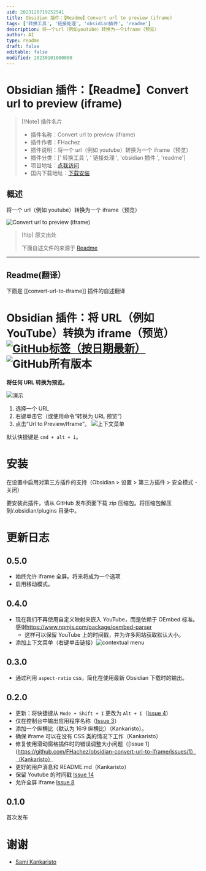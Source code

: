 ```yaml
---
uid: 2023120719252541
title: Obsidian 插件：【Readme】Convert url to preview (iframe)
tags: ['转换工具', '链接处理', 'obsidian插件', 'readme']
description: 将一个url（例如youtube）转换为一个iframe（预览）
author: AI
type: readme
draft: false
editable: false
modified: 20230101000000
---
```


# Obsidian 插件：【Readme】Convert url to preview (iframe)

> [!Note] 插件名片
> - 插件名称：Convert url to preview (iframe)
> - 插件作者：FHachez
> - 插件说明：将一个 url（例如 youtube）转换为一个 iframe（预览）
> - 插件分类：[' 转换工具 ', ' 链接处理 ', 'obsidian 插件 ', 'readme']
> - 项目地址：[点我访问](https://github.com/FHachez/obsidian-convert-url-to-iframe)
> - 国内下载地址：[下载安装](https://pkmer.cn/products/plugin/pluginMarket/?convert-url-to-iframe)

## 概述

将一个 url（例如 youtube）转换为一个 iframe（预览）

![Convert url to preview (iframe)](https://cdn.pkmer.cn/covers/convert-url-to-iframe_new.gif)

> [!tip] 原文出处
>
>下面自述文件的来源于 [Readme](https://ghproxy.net/https://raw.githubusercontent.com/FHachez/obsidian-convert-url-to-iframe/master/README.md)
>

---

## Readme(翻译）

下面是 [[convert-url-to-iframe]] 插件的自述翻译

# Obsidian 插件：将 URL（例如 YouTube）转换为 iframe（预览）[![GitHub标签（按日期最新）](https://img.shields.io/github/v/tag/FHachez/obsidian-convert-url-to-iframe)](https://github.com/FHachez/obsidian-convert-url-to-iframe/releases) ![GitHub所有版本](https://img.shields.io/github/downloads/FHachez/obsidian-convert-url-to-iframe/total)

**将任何 URL 转换为预览。**

![演示](https://cdn.pkmer.cn/covers/convert-url-to-iframe_2_0.gif)

1. 选择一个 URL
2. 右键单击它（或使用命令“转换为 URL 预览”）
3. 点击“Url to Preview/Iframe”。
![上下文菜单](https://cdn.pkmer.cn/covers/convert-url-to-iframe_2_1.png!pkmer)

默认快捷键是 `cmd + alt + i`。

# 安装

在设置中启用对第三方插件的支持（Obsidian > 设置 > 第三方插件 > 安全模式 - 关闭）

要安装此插件，请从 GitHub 发布页面下载 zip 压缩包。将压缩包解压到<vault>/.obsidian/plugins 目录中。

# 更新日志

## 0.5.0

- 始终允许 iframe 全屏。将来将成为一个选项
- 启用移动模式。

## 0.4.0

- 现在我们不再使用自定义映射来嵌入 YouTube，而是依赖于 OEmbed 标准。感谢<https://www.npmjs.com/package/oembed-parser>
    - 这样可以保留 YouTube 上的时间戳，并为许多网站获取默认大小。
- 添加上下文菜单（右键单击链接）![contextual menu](https://cdn.pkmer.cn/covers/convert-url-to-iframe_2_1.png!pkmer)

## 0.3.0

- 通过利用 `aspect-ratio` css，简化在使用最新 Obsidian 下载时的输出。

## 0.2.0

- 更新：将快捷键从 `Mode + Shift + I` 更改为 `Alt + I`（[Issue 4](https://github.com/FHachez/obsidian-convert-url-to-iframe/issues/4)）
- 仅在控制台中输出应用程序名称（[Issue 3](https://github.com/FHachez/obsidian-convert-url-to-iframe/issues/3)）
- 添加一个纵横比（默认为 16:9 纵横比）（Kankaristo）。
- 确保 iframe 可以在没有 CSS 类的情况下工作（Kankaristo）
- 修复使用滑动窗格插件时的错误调整大小问题（[Issue 1](<https://github.com/FHachez/obsidian-convert-url-to-iframe/issues/1）（Kankaristo）>
- 更好的用户消息和 README.md（Kankaristo）
- 保留 Youtube 的时间戳 [Issue 14](https://github.com/FHachez/obsidian-convert-url-to-iframe/issues/14)
- 允许全屏 iframe [Issue 8](https://github.com/FHachez/obsidian-convert-url-to-iframe/issues/8)

## 0.1.0

首次发布

# 谢谢

- [Sami Kankaristo](https://github.com/kankaristo)



